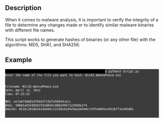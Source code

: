 ## Description

When it comes to malware analysis, it is important to verify the integrity of a file to determine any changes made or to identify similar malware binaries with different file names. 

This script works to generate hashes of binaries (or any other file) with the algorithms: MD5, SHA1, and SHA256.

## Example

![Example Image](https://raw.githubusercontent.com/angry-byte/Python3-Projects/main/miscellaneous/project_images/file_hash_generator.png)
